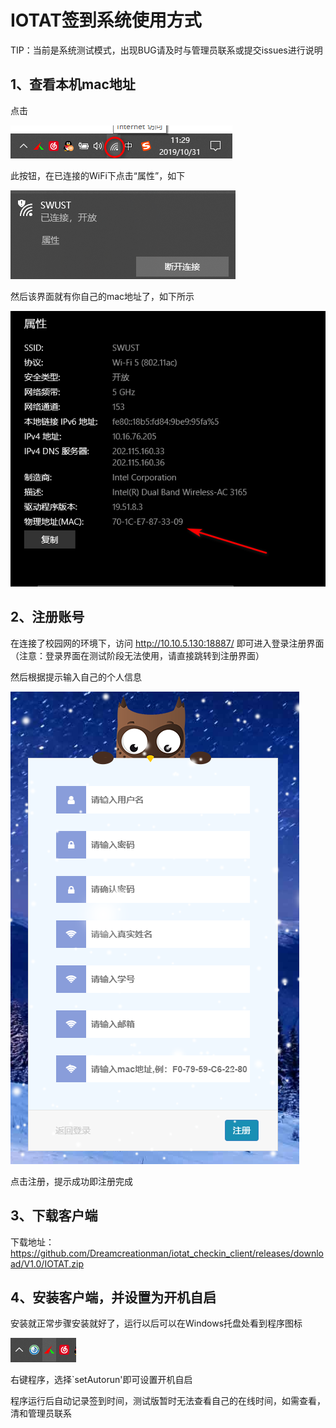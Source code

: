 # IOTAT签到系统使用方式

TIP：当前是系统测试模式，出现BUG请及时与管理员联系或提交issues进行说明

## 1、查看本机mac地址



点击

![image-20191031113025271](assets/image-20191031113025271.png)

此按钮，在已连接的WiFi下点击“属性”，如下

![image-20191031113132155](assets/image-20191031113132155.png)

然后该界面就有你自己的mac地址了，如下所示

![image-20191031113313300](assets/image-20191031113313300.png)

## 2、注册账号

在连接了校园网的环境下，访问 http://10.10.5.130:18887/ 即可进入登录注册界面（注意：登录界面在测试阶段无法使用，请直接跳转到注册界面）

然后根据提示输入自己的个人信息

![image-20191031113450846](assets/image-20191031113450846.png)

点击注册，提示成功即注册完成

## 3、下载客户端

下载地址：https://github.com/Dreamcreationman/iotat_checkin_client/releases/download/V1.0/IOTAT.zip

## 4、安装客户端，并设置为开机自启

安装就正常步骤安装就好了，运行以后可以在Windows托盘处看到程序图标

![image-20191031114505953](assets/image-20191031114505953.png)

右键程序，选择`setAutorun'即可设置开机自启

程序运行后自动记录签到时间，测试版暂时无法查看自己的在线时间，如需查看，清和管理员联系